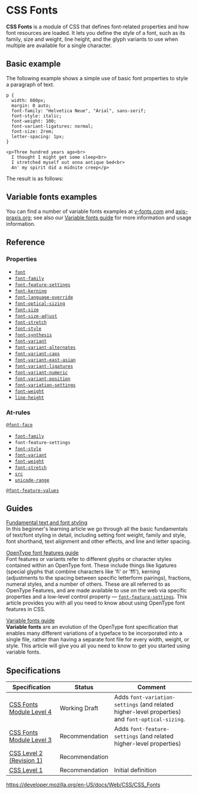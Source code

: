 # CSS Fonts

**CSS Fonts** is a module of CSS that defines font-related properties and how font resources are loaded. It lets you define the style of a font, such as its family, size and weight, line height, and the glyph variants to use when multiple are available for a single character.

## Basic example

The following example shows a simple use of basic font properties to style a paragraph of text.

    p {
      width: 600px;
      margin: 0 auto;
      font-family: "Helvetica Neue", "Arial", sans-serif;
      font-style: italic;
      font-weight: 100;
      font-variant-ligatures: normal;
      font-size: 2rem;
      letter-spacing: 1px;
    }

    <p>Three hundred years ago<br>
      I thought I might get some sleep<br>
      I stretched myself out onna antique bed<br>
      An' my spirit did a midnite creep</p>

The result is as follows:

## Variable fonts examples

You can find a number of variable fonts examples at [v-fonts.com](https://v-fonts.com/) and [axis-praxis.org](https://www.axis-praxis.org/); see also our [Variable fonts guide](css_fonts/variable_fonts_guide) for more information and usage information.

## Reference

### Properties

- [`font`](font)
- [`font-family`](font-family)
- [`font-feature-settings`](font-feature-settings)
- [`font-kerning`](font-kerning)
- [`font-language-override`](font-language-override)
- [`font-optical-sizing`](font-optical-sizing)
- [`font-size`](font-size)
- [`font-size-adjust`](font-size-adjust)
- [`font-stretch`](font-stretch)
- [`font-style`](font-style)
- [`font-synthesis`](font-synthesis)
- [`font-variant`](font-variant)
- [`font-variant-alternates`](font-variant-alternates)
- [`font-variant-caps`](font-variant-caps)
- [`font-variant-east-asian`](font-variant-east-asian)
- [`font-variant-ligatures`](font-variant-ligatures)
- [`font-variant-numeric`](font-variant-numeric)
- [`font-variant-position`](font-variant-position)
- [`font-variation-settings`](font-variation-settings)
- [`font-weight`](font-weight)
- [`line-height`](line-height)

### At-rules

[`@font-face`](@font-face)

- [`font-family`](@font-face/font-family)
- <span class="page-not-created">`font-feature-settings`</span>
- [`font-style`](@font-face/font-style)
- [`font-variant`](@font-face/font-variant)
- [`font-weight`](@font-face/font-weight)
- [`font-stretch`](@font-face/font-stretch)
- [`src`](@font-face/src)
- [`unicode-range`](@font-face/unicode-range)

[`@font-feature-values`](@font-feature-values)

## Guides

[Fundamental text and font styling](https://developer.mozilla.org/en-US/docs/Learn/CSS/Styling_text/Fundamentals)  
In this beginner's learning article we go through all the basic fundamentals of text/font styling in detail, including setting font weight, family and style, font shorthand, text alignment and other effects, and line and letter spacing.

[OpenType font features guide](css_fonts/opentype_fonts_guide)  
Font features or variants refer to different glyphs or character styles contained within an OpenType font. These include things like ligatures (special glyphs that combine characters like 'fi' or 'ffl'), kerning (adjustments to the spacing between specific letterform pairings), fractions, numeral styles, and a number of others. These are all referred to as OpenType Features, and are made available to use on the web via specific properties and a low-level control property — [`font-feature-settings`](font-feature-settings). This article provides you with all you need to know about using OpenType font features in CSS.

[Variable fonts guide](css_fonts/variable_fonts_guide)  
**Variable fonts** are an evolution of the OpenType font specification that enables many different variations of a typeface to be incorporated into a single file, rather than having a separate font file for every width, weight, or style. This article will give you all you need to know to get you started using variable fonts.

## Specifications

<table><thead><tr class="header"><th>Specification</th><th>Status</th><th>Comment</th></tr></thead><tbody><tr class="odd"><td><a href="https://drafts.csswg.org/css-fonts-4/">CSS Fonts Module Level 4</a></td><td><span class="spec-wd">Working Draft</span></td><td>Adds <code>font-variation-settings</code> (and related higher-level properties) and <code>font-optical-sizing</code>.</td></tr><tr class="even"><td><a href="https://drafts.csswg.org/css-fonts-3/">CSS Fonts Module Level 3</a></td><td><span class="spec-rec">Recommendation</span></td><td>Adds <code>font-feature-settings</code> (and related higher-level properties)</td></tr><tr class="odd"><td><a href="https://www.w3.org/TR/CSS2/fonts.html#font-shorthand">CSS Level 2 (Revision 1)</a></td><td><span class="spec-rec">Recommendation</span></td><td></td></tr><tr class="even"><td><a href="https://www.w3.org/TR/CSS1/#font">CSS Level 1</a></td><td><span class="spec-rec">Recommendation</span></td><td>Initial definition</td></tr></tbody></table>

<a href="https://developer.mozilla.org/en-US/docs/Web/CSS/CSS_Fonts" class="_attribution-link">https://developer.mozilla.org/en-US/docs/Web/CSS/CSS_Fonts</a>
